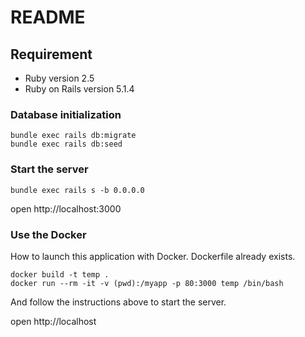 # README

## Requirement
* Ruby version 2.5
* Ruby on Rails version 5.1.4

### Database initialization

```
bundle exec rails db:migrate
bundle exec rails db:seed
```

### Start the server

```
bundle exec rails s -b 0.0.0.0
```

open http://localhost:3000

### Use the Docker

How to launch this application with Docker.
Dockerfile already exists.

```
docker build -t temp .
docker run --rm -it -v (pwd):/myapp -p 80:3000 temp /bin/bash
```

And follow the instructions above to start the server.

open http://localhost
